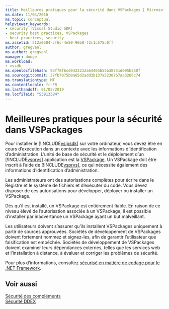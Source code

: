 ```yaml
---
title: Meilleures pratiques pour la sécurité dans VSPackages | Microsoft Docs
ms.date: 11/04/2016
ms.topic: conceptual
helpviewer_keywords:
- security [Visual Studio SDK]
- security best practices, VSPackages
- best practices, security
ms.assetid: 212a0504-cf6c-4e50-96b0-f2c1c575c0ff
author: gregvanl
ms.author: gregvanl
manager: douge
ms.workload:
- vssdk
ms.openlocfilehash: 93ff8f6cd9423212a64404b55b38751d095b260f
ms.sourcegitcommit: 37fb7075b0a65d2add3b137a5230767aa3266c74
ms.translationtype: MT
ms.contentlocale: fr-FR
ms.lasthandoff: 01/02/2019
ms.locfileid: "53913384"
---
```

# <a name="best-practices-for-security-in-vspackages"></a>Meilleures pratiques pour la sécurité dans VSPackages
Pour installer le [!INCLUDE[vsipsdk](../../extensibility/includes/vsipsdk_md.md)] sur votre ordinateur, vous devez être en cours d’exécution dans un contexte avec les informations d’identification d’administration. L’unité de base de sécurité et le déploiement d’un [!INCLUDE[vsprvs](../../code-quality/includes/vsprvs_md.md)] application est la [VSPackage](../../extensibility/internals/vspackages.md). Un VSPackage doit être inscrit à l’aide de [!INCLUDE[vsprvs](../../code-quality/includes/vsprvs_md.md)], ce qui nécessite également des informations d’identification d’administration.  
  
 Les administrateurs ont des autorisations complètes pour écrire dans le Registre et le système de fichiers et d’exécuter du code. Vous devez disposer de ces autorisations pour développer, déployer ou installer un VSPackage.  
  
 Dès qu’il est installé, un VSPackage est entièrement fiable. En raison de ce niveau élevé de l’autorisation associée à un VSPackage, il est possible d’installer par inadvertance un VSPackage ayant un but malveillant.  
  
 Les utilisateurs doivent s’assurer qu’ils installent VSPackages uniquement à partir de sources approuvées. Sociétés de développement de VSPackages doivent fortement nommez et signez-les, afin de garantir l’utilisateur que falsification est empêchée. Sociétés de développement de VSPackages doivent examiner leurs dépendances externes, telles que les services web et l’installation à distance, à évaluer et corriger les problèmes de sécurité.  
  
 Pour plus d’informations, consultez [sécurisé en matière de codage pour le .NET Framework](/previous-versions/visualstudio/visual-studio-2008/d55zzx87(v=vs.90)).  
  
## <a name="see-also"></a>Voir aussi  
 [Sécurité des compléments](https://msdn.microsoft.com/Library/44a5c651-6246-4310-b371-65378917c799)   
 [Sécurité DDEX](https://msdn.microsoft.com/library/44a52a70-5c98-450e-993d-4a3b32f69ba8)